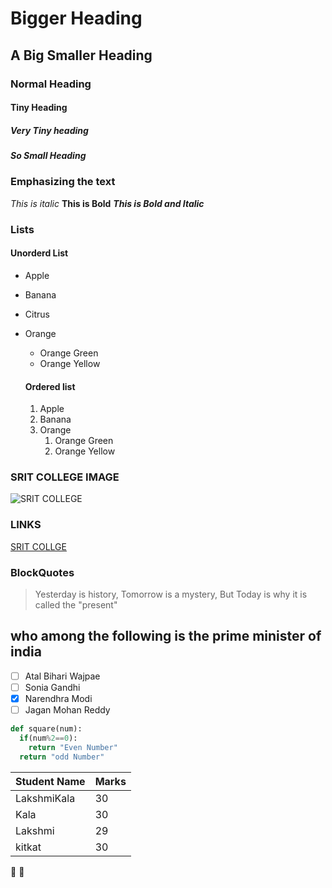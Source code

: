 # Bigger Heading
## A Big Smaller Heading
### Normal Heading
#### Tiny Heading
##### Very Tiny heading
##### So Small Heading

### Emphasizing the text
*This is italic*
**This is Bold**
***This is Bold and Italic***


### Lists
#### Unorderd List
* Apple
* Banana
* Citrus
* Orange
  * Orange Green 
  * Orange Yellow
  
  #### Ordered list
  1. Apple
  2. Banana
  3. Orange
     1.  Orange Green
     2.  Orange Yellow
     
### SRIT COLLEGE IMAGE
![SRIT COLLEGE](https://tse3.mm.bing.net/th?id=OIP.bgMzUpyYuItqjXhdZ_BkBwHaEa&pid=Api&P=0&w=321&h=192)
### LINKS
[SRIT COLLGE](https://srit.ac.in)

### BlockQuotes
> Yesterday is history,
> Tomorrow is a mystery,
> But Today is why it is called the "present"

## who among the following is the prime minister of india 
- [ ] Atal Bihari Wajpae
- [ ] Sonia Gandhi
- [x] Narendhra Modi
- [ ] Jagan Mohan Reddy

```python
def square(num):
  if(num%2==0):
    return "Even Number"
  return "odd Number"
```

Student Name | Marks
---------------------|--------------
LakshmiKala|30
Kala|30
Lakshmi|29
kitkat|30

:princess:
:handbag:
 
